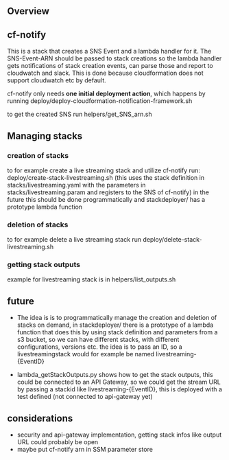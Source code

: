 ## Overview

## cf-notify
This is a stack that creates a SNS Event and a lambda handler for it.
The SNS-Event-ARN should be passed to stack creations so the lambda handler gets notifications of stack creation events, can parse those and report to cloudwatch and slack. This is done because cloudformation does not support cloudwatch etc by default.

cf-notify only needs **one initial deployment action**, which happens by running deploy/deploy-cloudformation-notification-framework.sh

to get the created SNS run helpers/get_SNS_arn.sh


## Managing stacks

### creation of stacks

to for example create a live streaming stack and utilize cf-notify run: deploy/create-stack-livestreaming.sh
(this uses the stack definition in stacks/livestreaming.yaml with the parameters in stacks/livestreaming.param and registers to the SNS of cf-notify)
in the future this should be done programmatically and stackdeployer/ has a prototype lambda function

### deletion of stacks
to for example delete a live streaming stack run deploy/delete-stack-livestreaming.sh

### getting stack outputs
example for livestreaming stack is in helpers/list_outputs.sh


## future
* The idea is is to programmatically manage the creation and deletion of stacks on demand, in stackdeployer/ there is a prototype of a lambda function that does this by using stack definition and parameters from a s3 bucket, so we can have different stacks, with different configurations, versions etc. the idea is to pass an ID, so a livestreamingstack would for example be named livestreaming-{EventID}

* lambda_getStackOutputs.py shows how to get the stack outputs, this could be connected to an API Gateway, so we could get the stream URL by passing a stackid like livestreaming-{EventID}, this is deployed with a test defined (not connected to api-gateway yet)

## considerations
* security and api-gateway implementation, getting stack infos like output URL could probably be open
* maybe put cf-notify arn in SSM parameter store




